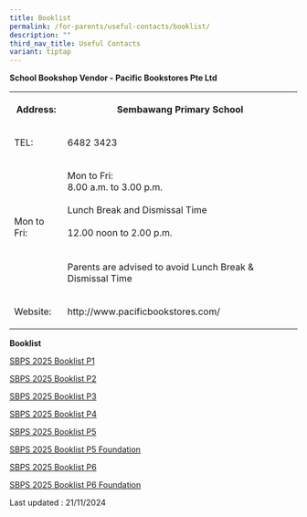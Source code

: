 ```yaml
---
title: Booklist
permalink: /for-parents/useful-contacts/booklist/
description: ""
third_nav_title: Useful Contacts
variant: tiptap
---
```

<p><strong>School Bookshop Vendor - Pacific Bookstores Pte Ltd</strong>
</p>
<table style="minWidth: 50px">
<colgroup>
<col>
<col>
</colgroup>
<tbody>
<tr>
<th rowspan="1" colspan="1">
<p>Address:</p>
</th>
<th rowspan="1" colspan="1">
<p>Sembawang Primary School</p>
</th>
</tr>
<tr>
<td rowspan="1" colspan="1">
<p>TEL:</p>
</td>
<td rowspan="1" colspan="1">
<p>6482 3423</p>
</td>
</tr>
<tr>
<td rowspan="1" colspan="1">
<p>Mon to Fri:</p>
</td>
<td rowspan="1" colspan="1">
<p>Mon to Fri:
<br>8.00 a.m. to 3.00 p.m.
<br>
<br>Lunch Break and Dismissal Time
<br>
<br>12.00 noon to 2.00 p.m.
<br>
<br>
<br>Parents are advised to avoid Lunch Break &amp; Dismissal Time</p>
</td>
</tr>
<tr>
<td rowspan="1" colspan="1">
<p>Website:</p>
</td>
<td rowspan="1" colspan="1">
<p>http://www.pacificbookstores.com/</p>
</td>
</tr>
</tbody>
</table>
<p><strong>Booklist</strong>
</p>
<p><a href="/files/P1_2025.pdf" rel="noopener nofollow" target="_blank">SBPS 2025 Booklist P1</a>
</p>
<p><a href="/files/P2_2025.pdf" rel="noopener nofollow" target="_blank">SBPS 2025 Booklist P2</a>
</p>
<p><a href="/files/P3_2025.pdf" rel="noopener nofollow" target="_blank">SBPS 2025 Booklist P3</a>
</p>
<p><a href="/files/P4_2025.pdf" rel="noopener nofollow" target="_blank">SBPS 2025 Booklist P4</a>
</p>
<p><a href="/files/P5_2025.pdf" rel="noopener nofollow" target="_blank">SBPS 2025 Booklist P5</a>
</p>
<p><a href="/files/P5__FDN__2025.pdf" rel="noopener nofollow" target="_blank">SBPS 2025 Booklist P5 Foundation</a>
</p>
<p><a href="/files/P6_2025.pdf" rel="noopener nofollow" target="_blank">SBPS 2025 Booklist P6</a>
</p>
<p><a href="/files/P6__FDN__2025.pdf" rel="noopener nofollow" target="_blank">SBPS 2025 Booklist P6 Foundation</a>
</p>
<p>Last updated : 21/11/2024</p>